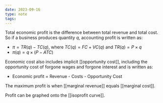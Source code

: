 ```yaml
---
date: 2023-09-16
type: note
tags: 
---
```


Total economic profit is the difference between total revenue and total cost. So if a business produces quantity $q$, accounting profit is written as:
- $\pi = TR(q) - TC(q)$, where $TC(q) = FC + VC(q)$ and $TR(q) = P \times q$
- $\pi(q) = q \times (P-ATC)$

Economic cost also includes implicit [[opportunity cost]], including the opportunity cost of forgone wages and forgone interest and is written as:
- Economic profit = Revenue - Costs - Opportunity Cost

The maximum profit is when [[marginal revenue]] equals [[marginal cost]].

Profit can be graphed onto the [[isoprofit curve]].
